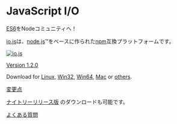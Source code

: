 # JavaScript I/O

<!-- Bringing [ES6](es6.html) to the Node Community! -->
[ES6](es6.html)をNodeコミュニティへ！

<!-- [io.js](https://github.com/iojs/io.js) is an [npm](https://www.npmjs.com/) compatible platform originally based on [node.js](https://nodejs.org/)&#8482;. -->
[io.js](https://github.com/iojs/io.js)は、[node.js](https://nodejs.org/)&#8482;をベースに作られた[npm](https://www.npmjs.com/)互換プラットフォームです。

[![io.js](../images/1.0.0.png)](https://iojs.org/dist/v1.2.0/)

[Version 1.2.0](https://iojs.org/dist/v1.2.0/)

Download for
[Linux](https://iojs.org/dist/v1.2.0/iojs-v1.2.0-linux-x64.tar.xz),
[Win32](https://iojs.org/dist/v1.2.0/iojs-v1.2.0-x86.msi),
[Win64](https://iojs.org/dist/v1.2.0/iojs-v1.2.0-x64.msi),
[Mac](https://iojs.org/dist/v1.2.0/iojs-v1.2.0.pkg) or
[others](https://iojs.org/dist/v1.2.0/).

<!-- [Changelog](https://github.com/iojs/io.js/blob/v1.x/CHANGELOG.md) -->
[変更点](https://github.com/iojs/io.js/blob/v1.x/CHANGELOG.md)

<!-- [Nightly releases](https://iojs.org/download/nightly/) are available for testing. -->
[ナイトリーリリース版](https://iojs.org/download/nightly/) のダウンロードも可能です。

<!-- [Frequently Asked Questions](/faq.html) -->
[よくある質問](/faq.html)
